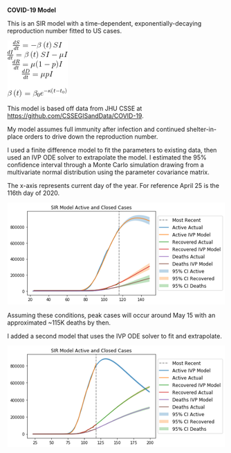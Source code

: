 **COVID-19 Model**

This is an SIR model with a time-dependent, exponentially-decaying reproduction number fitted to US cases.

![SIR Model](sirmodel.png)

This model is based off data from JHU CSSE at https://github.com/CSSEGISandData/COVID-19.

My model assumes full immunity after infection and continued shelter-in-place orders to drive down the reproduction number.

I used a finite difference model to fit the parameters to existing data, then used an IVP ODE solver to extrapolate the model. I estimated the 95% confidence interval through a Monte Carlo simulation drawing from a multivariate normal distribution using the parameter covariance matrix.

The x-axis represents current day of the year. For reference April 25 is the 116th day of 2020.

![US Projection](usprojection.png)

Assuming these conditions, peak cases will occur around May 15 with an approximated ~115K deaths by then.

I added a second model that uses the IVP ODE solver to fit and extrapolate.

![US Projection](usprojection2.png)
